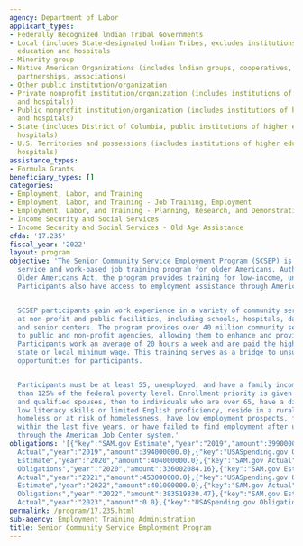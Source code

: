 ```yaml
---
agency: Department of Labor
applicant_types:
- Federally Recognized lndian Tribal Governments
- Local (includes State-designated lndian Tribes, excludes institutions of higher
  education and hospitals
- Minority group
- Native American Organizations (includes lndian groups, cooperatives, corporations,
  partnerships, associations)
- Other public institution/organization
- Private nonprofit institution/organization (includes institutions of higher education
  and hospitals)
- Public nonprofit institution/organization (includes institutions of higher education
  and hospitals)
- State (includes District of Columbia, public institutions of higher education and
  hospitals)
- U.S. Territories and possessions (includes institutions of higher education and
  hospitals)
assistance_types:
- Formula Grants
beneficiary_types: []
categories:
- Employment, Labor, and Training
- Employment, Labor, and Training - Job Training, Employment
- Employment, Labor, and Training - Planning, Research, and Demonstration
- Income Security and Social Services
- Income Security and Social Services - Old Age Assistance
cfda: '17.235'
fiscal_year: '2022'
layout: program
objective: 'The Senior Community Service Employment Program (SCSEP) is a community
  service and work-based job training program for older Americans. Authorized by the
  Older Americans Act, the program provides training for low-income, unemployed seniors.
  Participants also have access to employment assistance through American Job Centers.


  SCSEP participants gain work experience in a variety of community service activities
  at non-profit and public facilities, including schools, hospitals, day-care centers,
  and senior centers. The program provides over 40 million community service hours
  to public and non-profit agencies, allowing them to enhance and provide needed services.
  Participants work an average of 20 hours a week and are paid the highest of federal,
  state or local minimum wage. This training serves as a bridge to unsubsidized employment
  opportunities for participants.


  Participants must be at least 55, unemployed, and have a family income of no more
  than 125% of the federal poverty level. Enrollment priority is given to veterans
  and qualified spouses, then to individuals who are over 65, have a disability, have
  low literacy skills or limited English proficiency, reside in a rural area, are
  homeless or at risk of homelessness, have low employment prospects, formerly incarcerated
  within the last five years, or have failed to find employment after using services
  through the American Job Center system.'
obligations: '[{"key":"SAM.gov Estimate","year":"2019","amount":399000000.0},{"key":"SAM.gov
  Actual","year":"2019","amount":394000000.0},{"key":"USASpending.gov Obligations","year":"2019","amount":385459798.81},{"key":"SAM.gov
  Estimate","year":"2020","amount":404000000.0},{"key":"SAM.gov Actual","year":"2020","amount":349000000.0},{"key":"USASpending.gov
  Obligations","year":"2020","amount":336002084.16},{"key":"SAM.gov Estimate","year":"2021","amount":455000000.0},{"key":"SAM.gov
  Actual","year":"2021","amount":453000000.0},{"key":"USASpending.gov Obligations","year":"2021","amount":441834063.85},{"key":"SAM.gov
  Estimate","year":"2022","amount":401000000.0},{"key":"SAM.gov Actual","year":"2022","amount":398000000.0},{"key":"USASpending.gov
  Obligations","year":"2022","amount":383519830.47},{"key":"SAM.gov Estimate","year":"2023","amount":402000000.0},{"key":"SAM.gov
  Actual","year":"2023","amount":0.0},{"key":"USASpending.gov Obligations","year":"2023","amount":254194612.23}]'
permalink: /program/17.235.html
sub-agency: Employment Training Administration
title: Senior Community Service Employment Program
---
```


